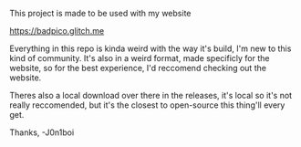 This project is made to be used with my website

https://badpico.glitch.me

Everything in this repo is kinda weird with the way it's build, I'm new to this kind of community. It's also in a weird format, made specificly for the website, so for the best experience, I'd reccomend checking out the website.

Theres also a local download over there in the releases, it's local so it's not really reccomended, but it's the closest to open-source this thing'll every get.

Thanks,
    -J0n1boi